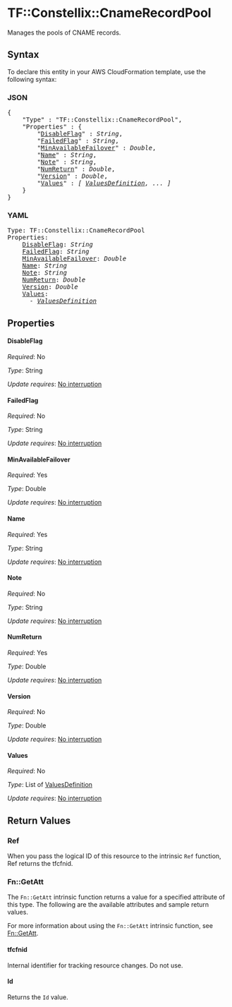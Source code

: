 # TF::Constellix::CnameRecordPool

Manages the pools of CNAME records.

## Syntax

To declare this entity in your AWS CloudFormation template, use the following syntax:

### JSON

<pre>
{
    "Type" : "TF::Constellix::CnameRecordPool",
    "Properties" : {
        "<a href="#disableflag" title="DisableFlag">DisableFlag</a>" : <i>String</i>,
        "<a href="#failedflag" title="FailedFlag">FailedFlag</a>" : <i>String</i>,
        "<a href="#minavailablefailover" title="MinAvailableFailover">MinAvailableFailover</a>" : <i>Double</i>,
        "<a href="#name" title="Name">Name</a>" : <i>String</i>,
        "<a href="#note" title="Note">Note</a>" : <i>String</i>,
        "<a href="#numreturn" title="NumReturn">NumReturn</a>" : <i>Double</i>,
        "<a href="#version" title="Version">Version</a>" : <i>Double</i>,
        "<a href="#values" title="Values">Values</a>" : <i>[ <a href="valuesdefinition.md">ValuesDefinition</a>, ... ]</i>
    }
}
</pre>

### YAML

<pre>
Type: TF::Constellix::CnameRecordPool
Properties:
    <a href="#disableflag" title="DisableFlag">DisableFlag</a>: <i>String</i>
    <a href="#failedflag" title="FailedFlag">FailedFlag</a>: <i>String</i>
    <a href="#minavailablefailover" title="MinAvailableFailover">MinAvailableFailover</a>: <i>Double</i>
    <a href="#name" title="Name">Name</a>: <i>String</i>
    <a href="#note" title="Note">Note</a>: <i>String</i>
    <a href="#numreturn" title="NumReturn">NumReturn</a>: <i>Double</i>
    <a href="#version" title="Version">Version</a>: <i>Double</i>
    <a href="#values" title="Values">Values</a>: <i>
      - <a href="valuesdefinition.md">ValuesDefinition</a></i>
</pre>

## Properties

#### DisableFlag

_Required_: No

_Type_: String

_Update requires_: [No interruption](https://docs.aws.amazon.com/AWSCloudFormation/latest/UserGuide/using-cfn-updating-stacks-update-behaviors.html#update-no-interrupt)

#### FailedFlag

_Required_: No

_Type_: String

_Update requires_: [No interruption](https://docs.aws.amazon.com/AWSCloudFormation/latest/UserGuide/using-cfn-updating-stacks-update-behaviors.html#update-no-interrupt)

#### MinAvailableFailover

_Required_: Yes

_Type_: Double

_Update requires_: [No interruption](https://docs.aws.amazon.com/AWSCloudFormation/latest/UserGuide/using-cfn-updating-stacks-update-behaviors.html#update-no-interrupt)

#### Name

_Required_: Yes

_Type_: String

_Update requires_: [No interruption](https://docs.aws.amazon.com/AWSCloudFormation/latest/UserGuide/using-cfn-updating-stacks-update-behaviors.html#update-no-interrupt)

#### Note

_Required_: No

_Type_: String

_Update requires_: [No interruption](https://docs.aws.amazon.com/AWSCloudFormation/latest/UserGuide/using-cfn-updating-stacks-update-behaviors.html#update-no-interrupt)

#### NumReturn

_Required_: Yes

_Type_: Double

_Update requires_: [No interruption](https://docs.aws.amazon.com/AWSCloudFormation/latest/UserGuide/using-cfn-updating-stacks-update-behaviors.html#update-no-interrupt)

#### Version

_Required_: No

_Type_: Double

_Update requires_: [No interruption](https://docs.aws.amazon.com/AWSCloudFormation/latest/UserGuide/using-cfn-updating-stacks-update-behaviors.html#update-no-interrupt)

#### Values

_Required_: No

_Type_: List of <a href="valuesdefinition.md">ValuesDefinition</a>

_Update requires_: [No interruption](https://docs.aws.amazon.com/AWSCloudFormation/latest/UserGuide/using-cfn-updating-stacks-update-behaviors.html#update-no-interrupt)

## Return Values

### Ref

When you pass the logical ID of this resource to the intrinsic `Ref` function, Ref returns the tfcfnid.

### Fn::GetAtt

The `Fn::GetAtt` intrinsic function returns a value for a specified attribute of this type. The following are the available attributes and sample return values.

For more information about using the `Fn::GetAtt` intrinsic function, see [Fn::GetAtt](https://docs.aws.amazon.com/AWSCloudFormation/latest/UserGuide/intrinsic-function-reference-getatt.html).

#### tfcfnid

Internal identifier for tracking resource changes. Do not use.

#### Id

Returns the <code>Id</code> value.

